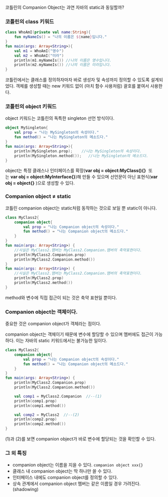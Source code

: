 코틀린의 Companion Object는 과연 자바의 static과 동일할까?

### 코틀린의 class 키워드

```kotlin
class WhoAmI(private val name:String){
    fun myNameIs() = "나의 이름은 ${name}입니다."
}
fun main(args: Array<String>){
    val m1 = WhoAmI("영수")
    val m2 = WhoAmI("미라")
    println(m1.myNameIs()) //나의 이름은 영수입니다.
    println(m2.myNameIs()) //나의 이름은 미라입니다.
}
```

코틀린에서는 클래스를 정의하자마자 바로 생성자 및 속성까지 정의할 수 있도록 설계되었다. 객체를 생성할 때는 new 키워드 없이 (마치 함수 사용처럼) 괄호를 붙여서 사용한다.

### 코틀린의 object 키워드

object 키워드는 코틀린의 독특한 singleton 선언 방식이다.

```kotlin
object MySingleton{
    val prop = "나는 MySingleton의 속성이다."
    fun method() = "나는 MySingleton의 메소드다."
}
fun main(args: Array<String>){
    println(MySingleton.prop);    //나는 MySingleton의 속성이다.
    println(MySingleton.method());   //나는 MySingleton의 메소드다.
}
```

object는 특정 클래스나 인터페이스를 확장(**var obj = object:MyClass(){}**
 또는 **var obj = object:MyInterface{}**)해 만들 수 있으며 선언문이 아닌 표현식(**var obj = object{}**
)으로 생성할 수 있다.

### Companion object ≠ static

코틀린 companion object는 static처럼 동작하는 것으로 보일 뿐 static이 아니다.

```kotlin
class MyClass2{
    companion object{
        val prop = "나는 Companion object의 속성이다."
        fun method() = "나는 Companion object의 메소드다."
    }
}
fun main(args: Array<String>) {
    //사실은 MyClass2.맴버는 MyClass2.Companion.맴버의 축약표현이다.
    println(MyClass2.Companion.prop)
    println(MyClass2.Companion.method())
}
fun main(args: Array<String>) {
    //사실은 MyClass2.맴버는 MyClass2.Companion.맴버의 축약표현이다.
    println(MyClass2.prop)
    println(MyClass2.method())
}
```

method와 변수에 직접 접근이 되는 것은 축약 표현일 뿐이다.

### Companion object는 객체이다.

중요한 것은 companion object가 객체라는 점이다.

companion object는 객체이기 때문에 변수에 할당할 수 있으며 멤버에도 접근이 가능하다. 이는 자바의 static 키워드에서는 불가능한 일이다.

```kotlin
class MyClass2{
    companion object{
        val prop = "나는 Companion object의 속성이다."
        fun method() = "나는 Companion object의 메소드다."
    }
}
fun main(args: Array<String>) {
    println(MyClass2.Companion.prop)
    println(MyClass2.Companion.method())

    val comp1 = MyClass2.Companion  //--(1)
    println(comp1.prop)
    println(comp1.method())

    val comp2 = MyClass2  //--(2)
    println(comp2.prop)
    println(comp2.method())
}
```

(1)과 (2)를 보면 companion object가 바로 변수에 할당되는 것을 확인할 수 있다.

### 그 외 특징

-   companion object는 이름을 지을 수 있다. `companion object xxx{}`
-   클래스 내 companion object는 딱 하나만 쓸 수 있다.
-   인터페이스 내에도 companion object를 정의할 수 있다.
-   상속 관계에서 companion object 멤버는 같은 이름일 경우 가려진다. (shadowing)
